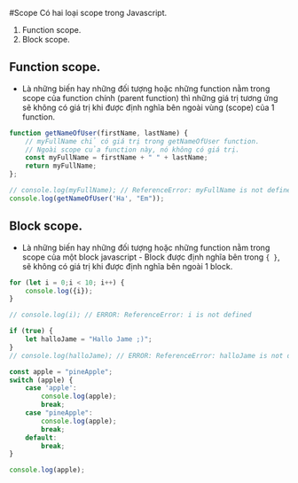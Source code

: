 #Scope
Có hai loại scope trong Javascript.
1. Function scope.
2. Block scope.

## Function scope.
- Là những biến hay những đối tượng hoặc những function nằm trong scope của function chính (parent function) thì những giá trị tương ứng sẽ không có giá trị khi được định nghĩa bên ngoài vùng (scope) của 1 function.

```js
function getNameOfUser(firstName, lastName) {
    // myFullName chỉ có giá trị trong getNameOfUser function.
    // Ngoài scope của function này, nó không có giá trị.
    const myFullName = firstName + " " + lastName;
    return myFullName;
};

// console.log(myFullName); // ReferenceError: myFullName is not defined
console.log(getNameOfUser('Ha', "Em"));
```

## Block scope.
- Là những biến hay những đối tượng hoặc những function nằm trong scope của một block javascript - Block được định nghĩa bên trong ```{ }```, sẽ không có giá trị khi được định nghĩa bên ngoài 1 block.


```js
for (let i = 0;i < 10; i++) {
    console.log({i});
}

// console.log(i); // ERROR: ReferenceError: i is not defined

if (true) {
    let halloJame = "Hallo Jame ;)";
}
// console.log(halloJame); // ERROR: ReferenceError: halloJame is not defined

const apple = "pineApple";
switch (apple) {
    case 'apple':
        console.log(apple);
        break;
    case "pineApple":
        console.log(apple);
        break;
    default:
        break;
}

console.log(apple);
```
